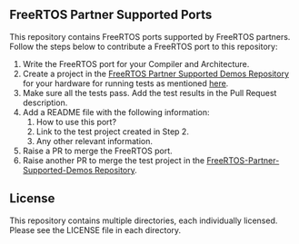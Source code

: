 ## FreeRTOS Partner Supported Ports

This repository contains FreeRTOS ports supported by FreeRTOS partners. Follow
the steps below to contribute a FreeRTOS port to this repository:

1. Write the FreeRTOS port for your Compiler and Architecture.
2. Create a project in the [FreeRTOS Partner Supported Demos Repository](https://github.com/FreeRTOS/FreeRTOS-Partner-Supported-Demos/tree/main)
   for your hardware for running tests as mentioned [here](https://github.com/FreeRTOS/FreeRTOS/blob/main/FreeRTOS/Demo/ThirdParty/Template/README.md).
3. Make sure all the tests pass. Add the test results in the Pull Request description.
4. Add a README file with the following information:
    1. How to use this port?
    2. Link to the test project created in Step 2.
    3. Any other relevant information.
5. Raise a PR to merge the FreeRTOS port.
6. Raise another PR to merge the test project in the [FreeRTOS-Partner-Supported-Demos Repository](https://github.com/FreeRTOS/FreeRTOS/tree/main/FreeRTOS/Demo/ThirdParty/Community-Supported).


## License

This repository contains multiple directories, each individually licensed. Please see the LICENSE file in each directory.
